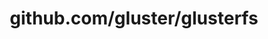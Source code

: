 ---
layout: post
title: github.com/gluster/glusterfs
categories: link
tags: [انگلیسی, برنامه‌نویسی]
---